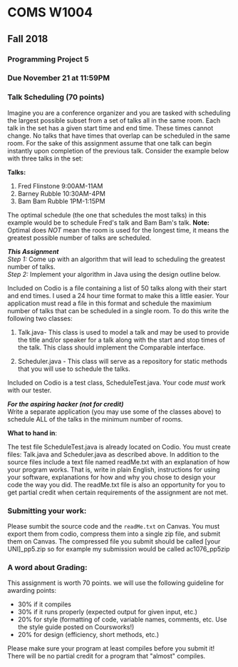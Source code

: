 # COMS W1004
## Fall 2018  


### Programming Project 5
### Due November 21 at 11:59PM 


 



### Talk Scheduling (70 points)
Imagine you are a conference organizer and you are tasked with scheduling the largest possible subset from a set of talks all in the same room. Each talk in the set has a given start time and end time. These times cannot change. No talks that have times that overlap can be scheduled in the same room. For the sake of this assignment assume that one talk can begin instantly upon completion of the previous talk. Consider the example below with three talks in the set:

**Talks:**

1. Fred Flinstone 9:00AM-11AM
2. Barney Rubble 10:30AM-4PM
3. Bam Bam Rubble 1PM-1:15PM

The optimal schedule (the one that schedules the most talks) in this example would be to schedule Fred's talk and Bam Bam's talk. **Note:** Optimal does *NOT* mean the room is used for the longest time, it means the greatest possible number of talks are scheduled.

***This Assignment***  
*Step 1:* Come up with an algorithm that will lead to scheduling the greatest number of talks.  
*Step 2:* Implement your algorithm in Java using the design outline below.  

Included on Codio is a file containing a list of 50 talks along with their start and end times. I used a 24 hour time format to make this a little easier. Your application must read a file in this format and schedule the maximium number of talks that can be scheduled in a single room. To do this write the following two classes:

1. Talk.java- This class is used to model a talk and may be used to provide the title and/or speaker for a talk along with the start and stop times of the talk. This class should implement the Comparable interface.

2. Scheduler.java - This class will serve as a repository for static methods that you will use to schedule the talks. 

Included on Codio is a test class, ScheduleTest.java. Your code *must* work with our tester. 

***For the aspiring hacker (not for credit)***  
Write a separate application (you may use some of the classes above) to schedule ALL of the talks in the minimum number of rooms.

**What to hand in**:

The test file ScheduleTest.java is already located on Codio. You must create files: Talk.java and Scheduler.java as described above. In addition to the source files include a text file named readMe.txt with an explanation of how your program works. That is, write in plain English, instructions for using your software, explanations for how and why you chose to design your code the way you did. The readMe.txt file is also an opportunity for you to get partial credit when certain requirements of the assignment are not met.   
 

### Submitting your work:

Please sumbit the source code and the `readMe.txt` on Canvas. You must export them from codio, compress them into a single zip file, and submit them on Canvas. The compressed file you submit should be called [your UNI]_pp5.zip so for example my submission would be called ac1076\_pp5zip

### A word about Grading: 
This assignment is worth 70 points. we will use the following guideline for awarding points:

* 30% if it compiles  
* 30% if it runs properly (expected output for given input, etc.)  
* 20% for style (formatting of code, variable names, comments, etc. Use the style guide posted on Coursworks!)  
* 20% for design (efficiency, short methods, etc.)  

Please make sure your program at least compiles before you submit it! There will be no partial credit for a program that "almost" compiles.

